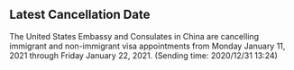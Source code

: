 ## Latest Cancellation Date

The United States Embassy and Consulates in China are cancelling immigrant and non-immigrant visa appointments from Monday January 11, 2021 through Friday January 22, 2021. (Sending time: 2020/12/31 13:24)
